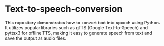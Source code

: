 # Text-to-speech-conversion
This repository demonstrates how to convert text into speech using Python. It utilizes popular libraries such as gTTS (Google Text-to-Speech) and pyttsx3 for offline TTS, making it easy to generate speech from text and save the output as audio files.
